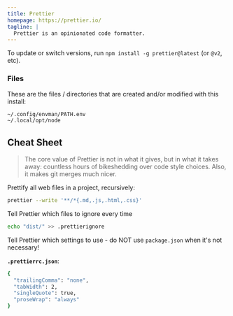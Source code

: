 ```yaml
---
title: Prettier
homepage: https://prettier.io/
tagline: |
  Prettier is an opinionated code formatter.
---
```


To update or switch versions, run `npm install -g prettier@latest` (or `@v2`,
etc).

### Files

These are the files / directories that are created and/or modified with this
install:

```txt
~/.config/envman/PATH.env
~/.local/opt/node
```

## Cheat Sheet

> The core value of Prettier is not in what it gives, but in what it takes away:
> countless hours of bikeshedding over code style choices. Also, it makes git
> merges much nicer.

Prettify all web files in a project, recursively:

```sh
prettier --write '**/*{.md,.js,.html,.css}'
```

Tell Prettier which files to ignore every time

```sh
echo "dist/" >> .prettierignore
```

Tell Prettier which settings to use - do NOT use `package.json` when it's not
necessary!

**`.prettierrc.json`**:

```sh
{
  "trailingComma": "none",
  "tabWidth": 2,
  "singleQuote": true,
  "proseWrap": "always"
}
```
